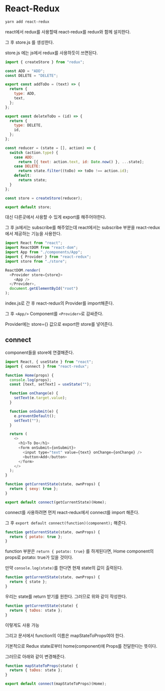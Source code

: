 # React-Redux

```sh
yarn add react-redux
```

react에서 redux를 사용할때 react-redux를 redux와 함께 설치한다.

그 후 store.js 를 생성한다.

store.js 에는 js에서 redux를 사용하듯이 쓰면된다.

```js
import { createStore } from "redux";

const ADD = "ADD";
const DELETE = "DELETE";

export const addToDo = (text) => {
  return {
    type: ADD,
    text,
  };
};

export const deleteToDo = (id) => {
  return {
    type: DELETE,
    id,
  };
};

const reducer = (state = [], action) => {
  switch (action.type) {
    case ADD:
      return [{ text: action.text, id: Date.now() }, ...state];
    case DELETE:
      return state.filter((toDo) => toDo !== action.id);
    default:
      return state;
  }
};

const store = createStore(reducer);

export default store;
```

대신 다른곳에서 사용할 수 있게 export를 해주어야한다.

그 후 js에서는 subscribe를 해주었는데 react에서는 subscribe 부분을 react-redux에서 제공하는 기능을 사용한다.

```js
import React from "react";
import ReactDOM from "react-dom";
import App from "./components/App";
import { Provider } from "react-redux";
import store from "./store";

ReactDOM.render(
  <Provider store={store}>
    <App />
  </Provider>,
  document.getElementById("root")
);
```

index.js로 간 후 react-redux의 Provider를 import해준다.

그 후 `<App/>` Component를 `<Provider>`로 감싸준다.

Provider에는 store={} 값으로 export한 store를 넣어준다.

## connect

component들을 store에 연결해준다.

```js
import React, { useState } from "react";
import { connect } from "react-redux";

function Home(props) {
  console.log(props);
  const [text, setText] = useState("");

  function onChange(e) {
    setText(e.target.value);
  }

  function onSubmit(e) {
    e.preventDefault();
    setText("");
  }

  return (
    <>
      <h1>To Do</h1>
      <form onSubmit={onSubmit}>
        <input type="text" value={text} onChange={onChange} />
        <button>Add</button>
      </form>
    </>
  );
}

function getCurrentState(state, ownProps) {
  return { sexy: true };
}

export default connect(getCurrentState)(Home);
```

connect를 사용하려면 먼저 react-redux에서 connect를 import 해준다.

그 후 `export default connect(function)(component);` 해준다.

```js
function getCurrentState(state, ownProps) {
  return { potato: true };
}
```

function 부분은 `return { potato: true}` 를 하게된다면, Home component의 props로 potato: true가 있을 것이다.

만약 `console.log(state)`를 한다면 현재 state의 값이 출력된다.

```js
function getCurrentState(state, ownProps) {
  return { state };
}
```

우리는 state를 return 받기를 원한다. 그러므로 위와 같이 작성한다.

```js
function getCurrentState(state) {
  return { toDos: state };
}
```

이렇게도 사용 가능

그리고 문서에서 function의 이름은 mapStateToProps여야 한다.

기본적으로 Redux state로부터 home(component)에 Props를 전달한다는 뜻이다.

그러므로 아래와 같이 변경해준다.

```js
function mapStateToProps(state) {
  return { toDos: state };
}

export default connect(mapStateToProps)(Home);
```
